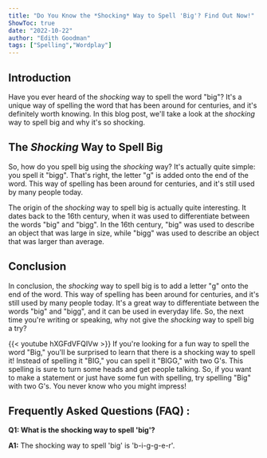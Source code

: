```yaml
---
title: "Do You Know the *Shocking* Way to Spell 'Big'? Find Out Now!"
ShowToc: true 
date: "2022-10-22"
author: "Edith Goodman" 
tags: ["Spelling","Wordplay"]
---
```

## Introduction
Have you ever heard of the *shocking* way to spell the word "big"? It's a unique way of spelling the word that has been around for centuries, and it's definitely worth knowing. In this blog post, we'll take a look at the *shocking* way to spell big and why it's so shocking.

## The *Shocking* Way to Spell Big
So, how do you spell big using the *shocking* way? It's actually quite simple: you spell it "bigg". That's right, the letter "g" is added onto the end of the word. This way of spelling has been around for centuries, and it's still used by many people today.

The origin of the *shocking* way to spell big is actually quite interesting. It dates back to the 16th century, when it was used to differentiate between the words "big" and "bigg". In the 16th century, "big" was used to describe an object that was large in size, while "bigg" was used to describe an object that was larger than average.

## Conclusion
In conclusion, the *shocking* way to spell big is to add a letter "g" onto the end of the word. This way of spelling has been around for centuries, and it's still used by many people today. It's a great way to differentiate between the words "big" and "bigg", and it can be used in everyday life. So, the next time you're writing or speaking, why not give the *shocking* way to spell big a try?

{{< youtube hXGFdVFQIVw >}} 
If you're looking for a fun way to spell the word "Big," you'll be surprised to learn that there is a shocking way to spell it! Instead of spelling it "BIG," you can spell it "BIGG," with two G's. This spelling is sure to turn some heads and get people talking. So, if you want to make a statement or just have some fun with spelling, try spelling "Big" with two G's. You never know who you might impress!

## Frequently Asked Questions (FAQ) :
**Q1: What is the shocking way to spell 'big'?**

**A1:** The shocking way to spell 'big' is 'b-i-g-g-e-r'.





